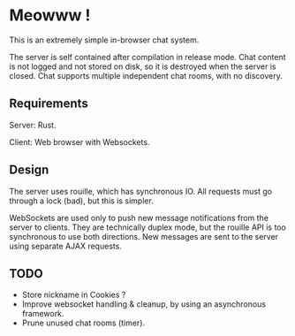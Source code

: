# Meowww !

This is an extremely simple in-browser chat system.

The server is self contained after compilation in release mode.
Chat content is not logged and not stored on disk, so it is destroyed when the server is closed.
Chat supports multiple independent chat rooms, with no discovery.

## Requirements
Server: Rust.

Client: Web browser with Websockets.

## Design
The server uses rouille, which has synchronous IO.
All requests must go through a lock (bad), but this is simpler.

WebSockets are used only to push new message notifications from the server to clients.
They are technically duplex mode, but the rouille API is too synchronous to use both directions.
New messages are sent to the server using separate AJAX requests.

## TODO
* Store nickname in Cookies ?
* Improve websocket handling & cleanup, by using an asynchronous framework.
* Prune unused chat rooms (timer).
